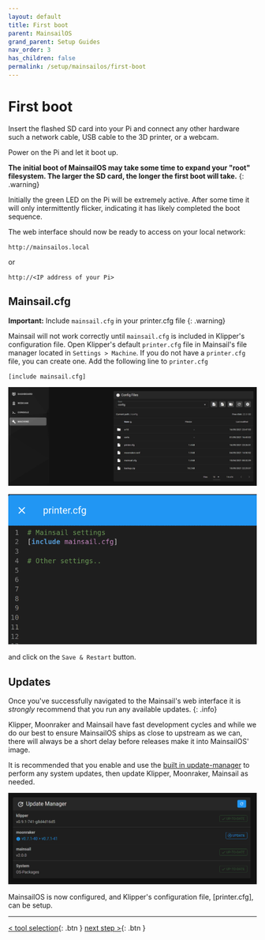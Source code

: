 ```yaml
---
layout: default
title: First boot
parent: MainsailOS
grand_parent: Setup Guides
nav_order: 3
has_children: false
permalink: /setup/mainsailos/first-boot
---
```



# First boot

Insert the flashed SD card into your Pi and connect any other hardware such a network cable, USB cable to the 3D printer, or a webcam.

Power on the Pi and let it boot up.

**The initial boot of  MainsailOS may take some time to expand your "root" filesystem. The larger the SD card, the longer the first boot will take.**
{: .warning}

Initially the green LED on the Pi will be extremely active. After some time it will only intermittently flicker, indicating it has likely completed the boot sequence.

The web interface should now be ready to access on your local network:

```
http://mainsailos.local
```
or 
```
http://<IP address of your Pi>
```

## Mainsail.cfg

 **Important:** Include `mainsail.cfg` in your printer.cfg file
{: .warning}

Mainsail will not work correctly until `mainsail.cfg` is included in Klipper's configuration file.  Open Klipper's default `printer.cfg` file in Mainsail's file manager located in `Settings > Machine`.  If you do not have a `printer.cfg` file, you can create one. Add the following line to `printer.cfg` 

```
[include mainsail.cfg]
```

![screenshot-web-editor](img/screenshot-web-editor-printer.png)        

![screenshot-web-editor-printercfg](img/screenshot-printercfg-include-mainsail.png)

and click on  the `Save & Restart` button.

## Updates

Once you've successfully navigated to the Mainsail's web interface it is _strongly_ recommend that you run any available updates.
{: .info}

Klipper, Moonraker and Mainsail have fast development cycles and while we do our best to ensure MainsailOS ships as close to upstream as we can, there will always be a short delay before releases make it into MainsailOS' image.

It is recommended that you enable and use the [built in update-manager](../../update/update-manager) to perform any system updates, then update Klipper, Moonraker, Mainsail as needed.

![screenshot-update-manager](../../update-guide/img/screenshot-update-manager-example-not-up-to-date.png)


MainsailOS is now configured, and Klipper's configuration file, [printer.cfg], can be setup.

---
[< tool selection](../mainsail-os.md){: .btn }  [next step >](klipper-setup){: .btn } 

